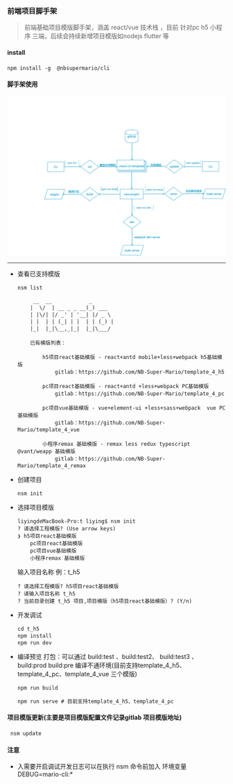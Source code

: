 ### 前端项目脚手架


> 前端基础项目模版脚手架，涵盖 react/vue 技术栈 ，目前 针对pc h5 小程序 三端，后续会持续新增项目模版如nodejs flutter 等

#### install 

```shell
npm install -g  @nbsupermario/cli 
```

#### 脚手架使用
![img](docs/assets/mario-cli.png)

------



- 查看已支持模版
	
	```shell
	nsm list
	```

	```shell
		 __  __            _
		|  \/  | __ _ _ __(_) ___
		| |\/| |/ _' | '__| |/ _ \
		| |  | | (_| | |  | | (_) |
		|_|  |_|\__,_|_|  |_|\___/
					
		已有模版列表：

			h5项目react基础模版 - react+antd mobile+less+webpack h5基础模版
				gitlab：https://github.com/NB-Super-Mario/template_4_h5

			pc项目react基础模版 - react+antd +less+webpack PC基础模版
				gitlab：https://github.com/NB-Super-Mario/template_4_pc

			pc项目vue基础模版 - vue+element-ui +less+sass+webpack  vue PC基础模版
				gitlab：https://github.com/NB-Super-Mario/template_4_vue

			小程序remax 基础模版 - remax less redux typescript @vant/weapp 基础模版
				gitlab：https://github.com/NB-Super-Mario/template_4_remax
	```

- 创建项目
	
	```shell
	nsm init
	```
	
- 选择项目模版

	```shell
	liyingdeMacBook-Pro:t liying$ nsm init
	? 请选择工程模版? (Use arrow keys)
	❯ h5项目react基础模版 
		pc项目react基础模版 
		pc项目vue基础模版 
		小程序remax 基础模版 
	```
	
	输入项目名称 例：t_h5
	
	```shell
	? 请选择工程模版? h5项目react基础模版
	? 请输入项目名称 t_h5
	? 当前目录创建 t_h5 项目,项目模版（h5项目react基础模版）? (Y/n) 
	```
	
- 开发调试
	
	```shell
	cd t_h5
	npm install
	npm run dev
	```
	
- 编译预览
	打包：可以通过 build:test 、build:test2、 build:test3 、build:prod build:pre 编译不通环境(目前支持template_4_h5、template_4_pc、template_4_vue 三个模版)
	
	```shell
	npm run build
	```
	
	```shell
	npm run serve # 目前支持template_4_h5、template_4_pc
	```

#### 项目模版更新(主要是项目模版配置文件记录gitlab 项目模版地址)

```shell
 nsm update
```

#### 注意

- 入需要开启调试开发日志可以在执行 nsm 命令前加入 环境变量 DEBUG=mario-cli:*  